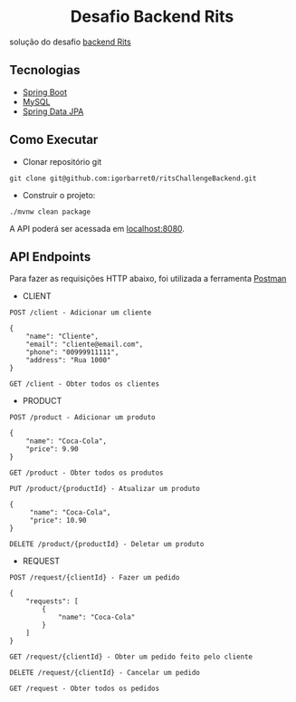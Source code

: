 <h1 align="center">
    Desafio Backend Rits
</h1>

solução do desafio [backend Rits](https://github.com/rits-tecnologia/backend-challenge)
## Tecnologias

- [Spring Boot](https://spring.io/projects/spring-boot)
- [MySQL](https://www.mysql.com/)
- [Spring Data JPA](https://spring.io/projects/spring-data-jpa)


## Como Executar

- Clonar repositório git
```
git clone git@github.com:igorbarret0/ritsChallengeBackend.git
```

- Construir o projeto:
```
./mvnw clean package
```


A API poderá ser acessada em [localhost:8080](http://localhost:8080).

## API Endpoints

Para fazer as requisições HTTP abaixo, foi utilizada a ferramenta [Postman](https://www.postman.com/)

-  CLIENT
```
POST /client - Adicionar um cliente

{
    "name": "Cliente",
    "email": "cliente@email.com",
    "phone": "00999911111",
    "address": "Rua 1000"
}

```

```
GET /client - Obter todos os clientes

```

-  PRODUCT
```
POST /product - Adicionar um produto

{
    "name": "Coca-Cola",
    "price": 9.90
}

```

```
GET /product - Obter todos os produtos

```

```
PUT /product/{productId} - Atualizar um produto

{
     "name": "Coca-Cola",
     "price": 10.90
}
```

```
DELETE /product/{productId} - Deletar um produto

```

-  REQUEST
```
POST /request/{clientId} - Fazer um pedido

{
    "requests": [
        {
            "name": "Coca-Cola"
        }
    ]
}
```

```
GET /request/{clientId} - Obter um pedido feito pelo cliente
```

```
DELETE /request/{clientId} - Cancelar um pedido
```

```
GET /request - Obter todos os pedidos
```
